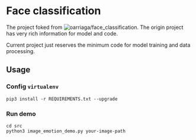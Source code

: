 # Face classification

The project foked from ![oarriaga/face_classification](https://github.com/oarriaga/face_classification). The origin project has very rich information for model and code.

Current project just reserves the minimum code for model training and data processing.

## Usage

### Config `virtualenv`

```
pip3 install -r REQUIREMENTS.txt --upgrade
```

### Run demo

```
cd src
python3 image_emotion_demo.py your-image-path
```